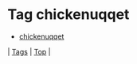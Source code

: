 <!--
title: Tag chickenuqqet
date: 2020-06-28T15:26:59.654Z
tags:
-->
# Tag chickenuqqet

 * [chickenuqqet](89239881409.md)

| [Tags](tags.md) | [Top](index.md) |

